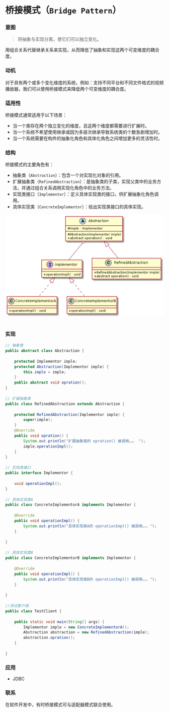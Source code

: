 桥接模式（`Bridge Pattern`）
====================
### **意图**
> 将抽象与实现分离，使它们可以独立变化。

用组合关系代替继承关系来实现，从而降低了抽象和实现这两个可变维度的耦合度。

### **动机**
对于具有两个或多个变化维度的系统，例如：支持不同平台和不同文件格式的视频播放器，我们可以使用桥接模式来降低两个可变维度的耦合度。

### **适用性**
桥接模式通常适用于以下场景：
- 当一个类存在两个独立变化的维度，且这两个维度都需要进行扩展时。
- 当一个系统不希望使用继承或因为多层次继承导致系统类的个数急剧增加时。
- 当一个系统需要在构件的抽象化角色和具体化角色之间增加更多的灵活性时。

### **结构**
桥接模式的主要角色有：
- 抽象类（``Abstraction``）：包含一个对实现化对象的引用。
- 扩展抽象类（``RefinedAbstraction``）：是抽象类的子类，实现父类中的业务方法，并通过组合关系调用实现化角色中的业务方法。
- 实现类接口（``Implementor``）：定义具体实现类的接口，供扩展抽象化角色调用。
- 具体实现类（``ConcreteImplementor``）：给出实现类接口的具体实现。

<div align="center"> <img src="images/26.bridge.png" width="520px"> </div><br>

### **实现**
```java
// 抽象类
public abstract class Abstraction {

	protected Implementor imple;
	protected Abstraction(Implementor imple) {
		this.imple = imple;
	}
	public abstract void opration();
} 

// 扩展抽象类
public class RefinedAbstraction extends Abstraction {

	protected RefinedAbstraction(Implementor imple) {
		super(imple);
	}
	@Override
	public void opration() {
		System.out.println("扩展抽象类的 opration() 被调用。。。 ");
		imple.operationImpl();
	}
}

// 实现类接口
public interface Implementor {

	void operationImpl();
}

// 具体实现类A
public class ConcreteImplementorA implements Implementor {

	@Override
	public void operationImpl() {
		System.out.println("具体实现类A的 operationImpl() 被调用。。。");
	}

}

// 具体实现类B
public class ConcreteImplementorB implements Implementor {

	@Override
	public void operationImpl() {
		System.out.println("具体实现类B的 operationImpl() 被调用。。。");
	}

}

//测试客户端
public class TestClient {

	public static void main(String[] args) {
		Implementor imple = new ConcreteImplementorA();
		Abstraction abstraction = new RefinedAbstraction(imple);
		abstraction.opration();
	}

}
```
### **应用**

- JDBC

### **联系**
在软件开发中，有时桥接模式可与适配器模式联合使用。




